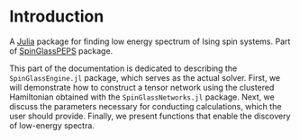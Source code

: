 # Introduction
A [Julia](http://julialang.org) package for finding low energy spectrum of Ising spin systems. Part of [SpinGlassPEPS](https://github.com/euro-hpc-pl/SpinGlassPEPS.jl) package.

This part of the documentation is dedicated to describing the `SpinGlassEngine.jl` package, which serves as the actual solver. First, we will demonstrate how to construct a tensor network using the clustered Hamiltonian obtained with the `SpinGlassNetworks.jl` package. Next, we discuss the parameters necessary for conducting calculations, which the user should provide. Finally, we present functions that enable the discovery of low-energy spectra.

